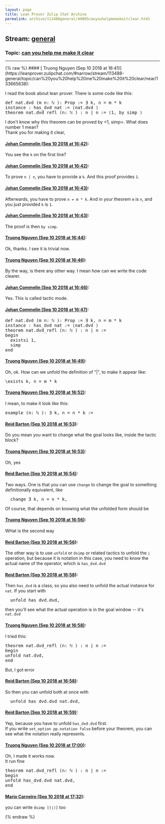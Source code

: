 ```yaml
---
layout: page
title: Lean Prover Zulip Chat Archive 
permalink: archive/113488general/49805canyouhelpmemakeitclear.html
---
```


## Stream: [general](https://leanprover-community.github.io/archive/113488general/index.html)
### Topic: [can you help me make it clear](https://leanprover-community.github.io/archive/113488general/49805canyouhelpmemakeitclear.html)

---

<base href="https://leanprover.zulipchat.com">
{% raw %}
#### [ Truong Nguyen (Sep 10 2018 at 16:41)](https://leanprover.zulipchat.com/#narrow/stream/113488-general/topic/can%20you%20help%20me%20make%20it%20clear/near/133665638):
<p>I read the book about lean prover. There is some code like this:</p>
<div class="codehilite"><pre><span></span><span class="n">def</span> <span class="n">nat</span><span class="bp">.</span><span class="n">dvd</span> <span class="o">(</span><span class="n">m</span> <span class="n">n</span><span class="o">:</span> <span class="bp">ℕ</span> <span class="o">):</span> <span class="kt">Prop</span> <span class="o">:=</span> <span class="bp">∃</span> <span class="n">k</span><span class="o">,</span> <span class="n">n</span> <span class="bp">=</span> <span class="n">m</span> <span class="bp">*</span> <span class="n">k</span>
<span class="kn">instance</span> <span class="o">:</span> <span class="n">has_dvd</span> <span class="n">nat</span> <span class="o">:=</span> <span class="bp">⟨</span><span class="n">nat</span><span class="bp">.</span><span class="n">dvd</span> <span class="bp">⟩</span>
<span class="kn">theorem</span> <span class="n">nat</span><span class="bp">.</span><span class="n">dvd_refl</span> <span class="o">(</span><span class="n">n</span><span class="o">:</span> <span class="bp">ℕ</span> <span class="o">)</span> <span class="o">:</span> <span class="n">n</span> <span class="err">∣</span> <span class="n">n</span> <span class="o">:=</span> <span class="bp">⟨</span><span class="mi">1</span><span class="o">,</span> <span class="k">by</span> <span class="n">simp</span> <span class="bp">⟩</span>
</pre></div>


<p>I don't know why this theorem can be proved by &lt;1, simp&gt;. What does number 1 mean?<br>
Thank you for making it clear,</p>

#### [ Johan Commelin (Sep 10 2018 at 16:42)](https://leanprover.zulipchat.com/#narrow/stream/113488-general/topic/can%20you%20help%20me%20make%20it%20clear/near/133665724):
<p>You see the <code>k</code> on the first line?</p>

#### [ Johan Commelin (Sep 10 2018 at 16:42)](https://leanprover.zulipchat.com/#narrow/stream/113488-general/topic/can%20you%20help%20me%20make%20it%20clear/near/133665742):
<p>To prove <code>n | n</code>, you have to provide a <code>k</code>. And this proof provides <code>1</code>.</p>

#### [ Johan Commelin (Sep 10 2018 at 16:43)](https://leanprover.zulipchat.com/#narrow/stream/113488-general/topic/can%20you%20help%20me%20make%20it%20clear/near/133665778):
<p>Afterwards, you have to prove <code>n = m * k</code>. And in your theorem <code>m</code> is <code>n</code>, and you just provided <code>k</code> is <code>1</code>.</p>

#### [ Johan Commelin (Sep 10 2018 at 16:43)](https://leanprover.zulipchat.com/#narrow/stream/113488-general/topic/can%20you%20help%20me%20make%20it%20clear/near/133665788):
<p>The proof is then <code>by simp</code>.</p>

#### [ Truong Nguyen (Sep 10 2018 at 16:44)](https://leanprover.zulipchat.com/#narrow/stream/113488-general/topic/can%20you%20help%20me%20make%20it%20clear/near/133665890):
<p>Ok, thanks. I see it is trivial now.</p>

#### [ Truong Nguyen (Sep 10 2018 at 16:46)](https://leanprover.zulipchat.com/#narrow/stream/113488-general/topic/can%20you%20help%20me%20make%20it%20clear/near/133666052):
<p>By the way, is there any other way. I mean how can we write the code clearer.</p>

#### [ Johan Commelin (Sep 10 2018 at 16:46)](https://leanprover.zulipchat.com/#narrow/stream/113488-general/topic/can%20you%20help%20me%20make%20it%20clear/near/133666084):
<p>Yes. This is called tactic mode.</p>

#### [ Johan Commelin (Sep 10 2018 at 16:47)](https://leanprover.zulipchat.com/#narrow/stream/113488-general/topic/can%20you%20help%20me%20make%20it%20clear/near/133666101):
<div class="codehilite"><pre><span></span><span class="n">def</span> <span class="n">nat</span><span class="bp">.</span><span class="n">dvd</span> <span class="o">(</span><span class="n">m</span> <span class="n">n</span><span class="o">:</span> <span class="bp">ℕ</span> <span class="o">):</span> <span class="kt">Prop</span> <span class="o">:=</span> <span class="bp">∃</span> <span class="n">k</span><span class="o">,</span> <span class="n">n</span> <span class="bp">=</span> <span class="n">m</span> <span class="bp">*</span> <span class="n">k</span>
<span class="kn">instance</span> <span class="o">:</span> <span class="n">has_dvd</span> <span class="n">nat</span> <span class="o">:=</span> <span class="bp">⟨</span><span class="n">nat</span><span class="bp">.</span><span class="n">dvd</span> <span class="bp">⟩</span>
<span class="kn">theorem</span> <span class="n">nat</span><span class="bp">.</span><span class="n">dvd_refl</span> <span class="o">(</span><span class="n">n</span><span class="o">:</span> <span class="bp">ℕ</span> <span class="o">)</span> <span class="o">:</span> <span class="n">n</span> <span class="err">∣</span> <span class="n">n</span> <span class="o">:=</span>
<span class="k">begin</span>
  <span class="n">existsi</span> <span class="mi">1</span><span class="o">,</span>
  <span class="n">simp</span>
<span class="kn">end</span>
</pre></div>

#### [ Truong Nguyen (Sep 10 2018 at 16:49)](https://leanprover.zulipchat.com/#narrow/stream/113488-general/topic/can%20you%20help%20me%20make%20it%20clear/near/133666288):
<p>Oh, ok. How can we unfold the definition of "|", to make it appear like: </p>
<div class="codehilite"><pre><span></span><span class="err">\</span><span class="n">exists</span> <span class="n">k</span><span class="o">,</span> <span class="n">n</span> <span class="bp">=</span> <span class="n">m</span> <span class="bp">*</span> <span class="n">k</span>
</pre></div>

#### [ Truong Nguyen (Sep 10 2018 at 16:52)](https://leanprover.zulipchat.com/#narrow/stream/113488-general/topic/can%20you%20help%20me%20make%20it%20clear/near/133666491):
<p>I mean, to make it look like this:</p>
<div class="codehilite"><pre><span></span><span class="kn">example</span> <span class="o">(</span><span class="n">n</span><span class="o">:</span> <span class="bp">ℕ</span> <span class="o">):</span> <span class="bp">∃</span> <span class="n">k</span><span class="o">,</span> <span class="n">n</span> <span class="bp">=</span> <span class="n">n</span> <span class="bp">*</span> <span class="n">k</span> <span class="o">:=</span> <span class="bp">_</span>
</pre></div>

#### [ Reid Barton (Sep 10 2018 at 16:53)](https://leanprover.zulipchat.com/#narrow/stream/113488-general/topic/can%20you%20help%20me%20make%20it%20clear/near/133666552):
<p>Do you mean you want to change what the goal looks like, inside the tactic block?</p>

#### [ Truong Nguyen (Sep 10 2018 at 16:53)](https://leanprover.zulipchat.com/#narrow/stream/113488-general/topic/can%20you%20help%20me%20make%20it%20clear/near/133666565):
<p>Oh, yes</p>

#### [ Reid Barton (Sep 10 2018 at 16:54)](https://leanprover.zulipchat.com/#narrow/stream/113488-general/topic/can%20you%20help%20me%20make%20it%20clear/near/133666643):
<p>Two ways. One is that you can use <code>change</code> to change the goal to something definitionally equivalent, like</p>
<div class="codehilite"><pre><span></span>  <span class="n">change</span> <span class="bp">∃</span> <span class="n">k</span><span class="o">,</span> <span class="n">n</span> <span class="bp">=</span> <span class="n">n</span> <span class="bp">*</span> <span class="n">k</span><span class="o">,</span>
</pre></div>


<p>Of course, that depends on knowing what the unfolded form should be</p>

#### [ Truong Nguyen (Sep 10 2018 at 16:56)](https://leanprover.zulipchat.com/#narrow/stream/113488-general/topic/can%20you%20help%20me%20make%20it%20clear/near/133666803):
<p>WHat is the second way</p>

#### [ Reid Barton (Sep 10 2018 at 16:56)](https://leanprover.zulipchat.com/#narrow/stream/113488-general/topic/can%20you%20help%20me%20make%20it%20clear/near/133666817):
<p>The other way is to use <code>unfold</code> or <code>dsimp</code> or related tactics to unfold the <code>∣</code> operation, but because it is notation in this case, you need to know the actual name of the operator, which is <code>has_dvd.dvd</code></p>

#### [ Reid Barton (Sep 10 2018 at 16:58)](https://leanprover.zulipchat.com/#narrow/stream/113488-general/topic/can%20you%20help%20me%20make%20it%20clear/near/133666938):
<p>Then <code>has_dvd</code> is a class, so you also need to unfold the actual instance for <code>nat</code>. If you start with</p>
<div class="codehilite"><pre><span></span>  <span class="n">unfold</span> <span class="n">has_dvd</span><span class="bp">.</span><span class="n">dvd</span><span class="o">,</span>
</pre></div>


<p>then you'll see what the actual operation is in the goal window -- it's <code>nat.dvd</code></p>

#### [ Truong Nguyen (Sep 10 2018 at 16:58)](https://leanprover.zulipchat.com/#narrow/stream/113488-general/topic/can%20you%20help%20me%20make%20it%20clear/near/133666955):
<p>I tried this:</p>
<div class="codehilite"><pre><span></span><span class="kn">theorem</span> <span class="n">nat</span><span class="bp">.</span><span class="n">dvd_refl</span> <span class="o">(</span><span class="n">n</span><span class="o">:</span> <span class="bp">ℕ</span> <span class="o">)</span> <span class="o">:</span> <span class="n">n</span> <span class="err">∣</span> <span class="n">n</span> <span class="o">:=</span>
<span class="k">begin</span>
<span class="n">unfold</span> <span class="n">nat</span><span class="bp">.</span><span class="n">dvd</span><span class="o">,</span>
<span class="kn">end</span>
</pre></div>


<p>But, I got error</p>

#### [ Reid Barton (Sep 10 2018 at 16:58)](https://leanprover.zulipchat.com/#narrow/stream/113488-general/topic/can%20you%20help%20me%20make%20it%20clear/near/133666979):
<p>So then you can unfold both at once with</p>
<div class="codehilite"><pre><span></span>  <span class="n">unfold</span> <span class="n">has_dvd</span><span class="bp">.</span><span class="n">dvd</span> <span class="n">nat</span><span class="bp">.</span><span class="n">dvd</span><span class="o">,</span>
</pre></div>

#### [ Reid Barton (Sep 10 2018 at 16:59)](https://leanprover.zulipchat.com/#narrow/stream/113488-general/topic/can%20you%20help%20me%20make%20it%20clear/near/133667037):
<p>Yep, because you have to unfold <code>has_dvd.dvd</code> first.<br>
If you write <code>set_option pp.notation false</code> before your theorem, you can see what the notation really represents.</p>

#### [ Truong Nguyen (Sep 10 2018 at 17:00)](https://leanprover.zulipchat.com/#narrow/stream/113488-general/topic/can%20you%20help%20me%20make%20it%20clear/near/133667112):
<p>Oh, I made it works now.<br>
It run fine</p>
<div class="codehilite"><pre><span></span><span class="kn">theorem</span> <span class="n">nat</span><span class="bp">.</span><span class="n">dvd_refl</span> <span class="o">(</span><span class="n">n</span><span class="o">:</span> <span class="bp">ℕ</span> <span class="o">)</span> <span class="o">:</span> <span class="n">n</span> <span class="err">∣</span> <span class="n">n</span> <span class="o">:=</span>
<span class="k">begin</span>
<span class="n">unfold</span> <span class="n">has_dvd</span><span class="bp">.</span><span class="n">dvd</span> <span class="n">nat</span><span class="bp">.</span><span class="n">dvd</span><span class="o">,</span>
<span class="kn">end</span>
</pre></div>

#### [ Mario Carneiro (Sep 10 2018 at 17:32)](https://leanprover.zulipchat.com/#narrow/stream/113488-general/topic/can%20you%20help%20me%20make%20it%20clear/near/133669697):
<p>you can write <code>dsimp [(∣)]</code> too</p>


{% endraw %}
